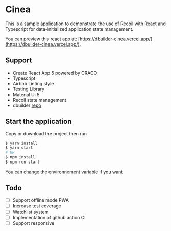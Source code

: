 # Cinea

This is a sample application to demonstrate the use of Recoil with React and Typescript for data-initialized application state management.

You can preview this react app at: [https://dbuilder-cinea.vercel.app/](https://dbuilder-cinea.vercel.app/).

## Support

- Create React App 5 powered by CRACO
- Typescript
- Airbnb Linting style
- Testing Library
- Material Ui 5
- Recoil state management
- dbuilder [repo](https://github.com/d-builder/core)

## Start the application

Copy or download the project then run

```bash
$ yarn install
$ yarn start
# OR
$ npm install
$ npm run start
```

You can change the environnement variable if you want

## Todo

- [ ] Support offline mode PWA
- [ ] Increase test coverage
- [ ] Watchlist system
- [ ] Implementation of github action CI
- [ ] Support responsive
